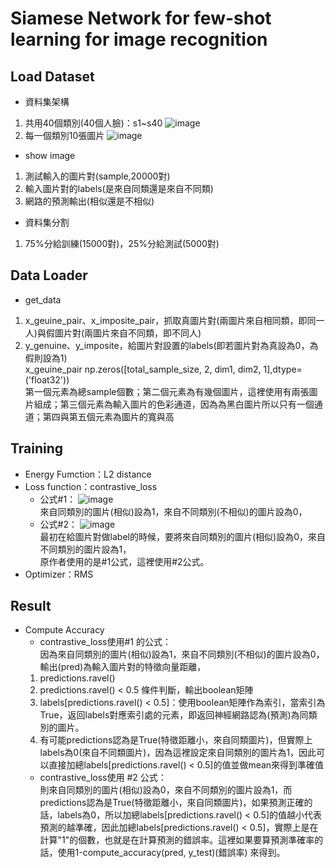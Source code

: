 # Siamese Network for few-shot learning for image recognition

## Load Dataset
- 資料集架構
1. 共用40個類別(40個人臉)：s1~s40
![image](https://raw.githubusercontent.com/sudharsan13296/Hands-On-Meta-Learning-With-Python/7a73852d3439f11b84fd1b8d0c79be83e1ae0046/02.%20Face%20and%20Audio%20Recognition%20using%20Siamese%20Networks/Images/1.png)
2. 每一個類別10張圖片
![image](https://raw.githubusercontent.com/sudharsan13296/Hands-On-Meta-Learning-With-Python/7a73852d3439f11b84fd1b8d0c79be83e1ae0046/02.%20Face%20and%20Audio%20Recognition%20using%20Siamese%20Networks/Images/3.png)
- show image
1. 測試輸入的圖片對(sample,20000對)
2. 輸入圖片對的labels(是來自同類還是來自不同類)
3. 網路的預測輸出(相似還是不相似)
- 資料集分割
1. 75%分給訓練(15000對)，25%分給測試(5000對)
## Data Loader
- get_data
1. x_geuine_pair、x_imposite_pair，抓取真圖片對(兩圖片來自相同類，即同一人)與假圖片對(兩圖片來自不同類，即不同人)
2. y_genuine、y_imposite，給圖片對設置的labels(即若圖片對為真設為0，為假則設為1)  
x_geuine_pair np.zeros([total_sample_size, 2, dim1, dim2, 1],dtype=('float32'))  
第一個元素為總sample個數；第二個元素為有幾個圖片，這裡使用有兩張圖片組成；第三個元素為輸入圖片的色彩通道，因為為黑白圖片所以只有一個通道；第四與第五個元素為圖片的寬與高
## Training
- Energy Fumction：L2 distance
- Loss function：contrastive_loss
  - 公式#1：
   ![image](https://i.stack.imgur.com/zDtA0.png)  
   來自同類別的圖片(相似)設為1，來自不同類別(不相似)的圖片設為0，  
  - 公式#2：
  ![image](https://pic3.zhimg.com/80/v2-bfa48776c69d7e2cbfcf9bc118e5e86e_720w.webp)  
  最初在給圖片對做label的時候，要將來自同類別的圖片(相似)設為0，來自不同類別的圖片設為1，  
  原作者使用的是#1公式，這裡使用#2公式。  
- Optimizer：RMS
## Result
- Compute Accuracy
  - contrastive_loss使用#1 的公式：  
  因為來自同類別的圖片(相似)設為1，來自不同類別(不相似)的圖片設為0，輸出(pred)為輸入圖片對的特徵向量距離，  
  1) predictions.ravel()  
  2) predictions.ravel() < 0.5 條件判斷，輸出boolean矩陣  
  3) labels[predictions.ravel() < 0.5]：使用boolean矩陣作為索引，當索引為True，返回labels對應索引處的元素，即返回神經網路認為(預測)為同類別的圖片。   
  4) 有可能predictions認為是True(特徵距離小，來自同類圖片)，但實際上labels為0(來自不同類圖片)，因為這裡設定來自同類別的圖片為1，因此可以直接加總labels[predictions.ravel() < 0.5]的值並做mean來得到準確值  
  - contrastive_loss使用 #2 公式：  
則來自同類別的圖片(相似)設為0，來自不同類別的圖片設為1，而predictions認為是True(特徵距離小，來自同類圖片)，如果預測正確的話，labels為0，所以加總labels[predictions.ravel() < 0.5]的值越小代表預測的越準確，因此加總labels[predictions.ravel() < 0.5]，實際上是在計算"1"的個數，也就是在計算預測的錯誤率。這裡如果要算預測準確率的話，使用1-compute_accuracy(pred, y_test)(錯誤率) 來得到。  
